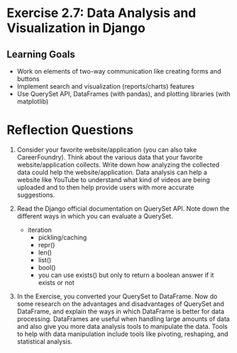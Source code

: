 # Exercise 2.7: Data Analysis and Visualization in Django

## Learning Goals
- Work on elements of two-way communication like creating forms and buttons
- Implement search and visualization (reports/charts) features
- Use QuerySet API, DataFrames (with pandas), and plotting libraries (with matplotlib)

# Reflection Questions
1. Consider your favorite website/application (you can also take CareerFoundry). Think about the various data that your favorite website/application collects. Write down how analyzing the collected data could help the website/application. 
    Data analysis can help a website like YouTube to understand what kind of videos are being uploaded and to then help provide users with more accurate suggestions. 

2. Read the Django official documentation on QuerySet API. Note down the different ways in which you can evaluate a QuerySet.
    - iteration
		- pickling/caching
		- repr()
		- len()
		- list()
		- bool()
		- you can use exists() but only to return a boolean answer if it exists or not

3. In the Exercise, you converted your QuerySet to DataFrame. Now do some research on the advantages and disadvantages of QuerySet and DataFrame, and explain the ways in which DataFrame is better for data processing.
    DataFrames are useful when handling large amounts of data and also give you more data analysis tools to manipulate the data. Tools to help with data manipulation include tools like pivoting, reshaping, and statistical analysis. 
